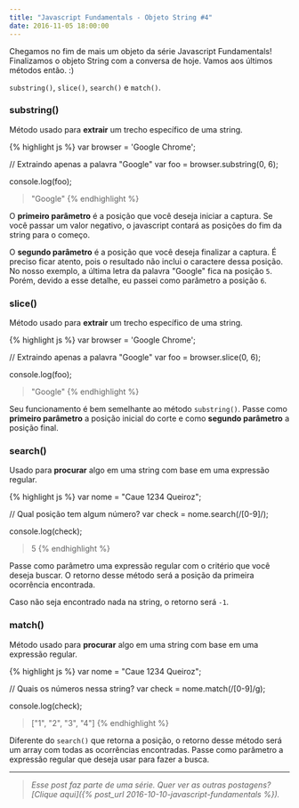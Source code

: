 ```yaml
---
title: "Javascript Fundamentals - Objeto String #4"
date: 2016-11-05 18:00:00
---
```


Chegamos no fim de mais um objeto da série Javascript Fundamentals! Finalizamos o objeto String com a conversa de hoje. Vamos aos últimos métodos então. :)

`substring()`, `slice()`, `search()` e `match()`.

### substring()

Método usado para **extrair** um trecho específico de uma string.

{% highlight js %}
var browser = 'Google Chrome';

// Extraindo apenas a palavra "Google"
var foo = browser.substring(0, 6);

console.log(foo);
> "Google"
{% endhighlight %}

O **primeiro parâmetro** é a posição que você deseja iniciar a captura. Se você passar um valor negativo, o javascript contará as posições do fim da string para o começo.

O **segundo parâmetro** é a posição que você deseja finalizar a captura. É preciso ficar atento, pois o resultado não inclui o caractere dessa posição. No nosso exemplo, a última letra da palavra "Google" fica na posição `5`. Porém, devido a esse detalhe, eu passei como parâmetro a posição `6`.


### slice()

Método usado para **extrair** um trecho específico de uma string.

{% highlight js %}
var browser = 'Google Chrome';

// Extraindo apenas a palavra "Google"
var foo = browser.slice(0, 6);

console.log(foo);
> "Google"
{% endhighlight %}

Seu funcionamento é bem semelhante ao método `substring()`. Passe como **primeiro parâmetro** a posição inicial do corte e como **segundo parâmetro** a posição final.

### search()

Usado para **procurar** algo em uma string com base em uma expressão regular.

{% highlight js %}
var nome = "Caue 1234 Queiroz";

// Qual posição tem algum número?
var check = nome.search(/[0-9]/);

console.log(check);
> 5
{% endhighlight %}

Passe como parâmetro uma expressão regular com o critério que você deseja buscar. O retorno desse método será a posição da primeira ocorrência encontrada.

Caso não seja encontrado nada na string, o retorno será `-1`.

### match()

Método usado para **procurar** algo em uma string com base em uma expressão regular.

{% highlight js %}
var nome = "Caue 1234 Queiroz";

// Quais os números nessa string?
var check = nome.match(/[0-9]/g);

console.log(check);
> ["1", "2", "3", "4"]
{% endhighlight %}

Diferente do `search()` que retorna a posição, o retorno desse método será um array com todas as ocorrências encontradas. Passe como parâmetro a expressão regular que deseja usar para fazer a busca.

---

> _Esse post faz parte de uma série. Quer ver as outras postagens? [Clique aqui]({% post_url 2016-10-10-javascript-fundamentals %})._